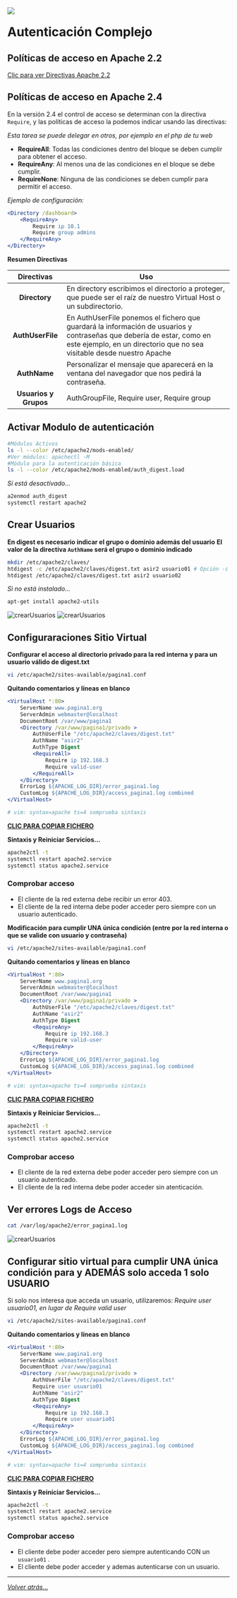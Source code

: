 <img src="/imagenes/MI-LICENCIA88x31.png" style="float: left; margin-right: 10px;" />

# Autenticación Complejo

## Políticas de acceso en Apache 2.2

[Clic para ver Directivas Apache 2.2](autenticacionCompleja2-2.md)

## Políticas de acceso en Apache 2.4

En la versión 2.4 el control de acceso se determinan con la directiva `Require`, y las políticas de acceso la podemos indicar usando las directivas:

*Esta tarea se puede delegar en otros, por ejemplo en el php de tu web*

- **RequireAll**: Todas las condiciones dentro del bloque se deben cumplir para obtener el acceso.
- **RequireAny**: Al menos una de las condiciones en el bloque se debe cumplir.
- **RequireNone**: Ninguna de las condiciones se deben cumplir para permitir el acceso.

*Ejemplo de configuración:*

```apache
<Directory /dashboard>
    <RequireAny>
        Require ip 10.1
        Require group admins
    </RequireAny>
</Directory>
```

**Resumen Directivas**

| Directivas | Uso |
|:-:|-|
| **Directory** | En directory escribimos el directorio a proteger, que puede ser el raíz de nuestro Virtual Host o un subdirectorio. |
| **AuthUserFile** | En AuthUserFile ponemos el fichero que guardará la información de usuarios y contraseñas que debería de estar, como en este ejemplo, en un directorio que no sea visitable desde nuestro Apache |
| **AuthName** | Personalizar el mensaje que aparecerá en la ventana del navegador que nos pedirá la contraseña. |
| **Usuarios y Grupos** | AuthGroupFile, Require user, Require group |


## Activar Modulo de autenticación

```bash
#Módulos Activos
ls -l --color /etc/apache2/mods-enabled/
#Ver módulos: apachectl -M
#Módulo para la autenticación básica
ls -l --color /etc/apache2/mods-enabled/auth_digest.load
```

*Sí está desactivado...*

```bash
a2enmod auth_digest
systemctl restart apache2 
```

##  Crear Usuarios

**En digest es necesario indicar el grupo o dominio además del usuario**
**El valor de la directiva `AuthName` será el grupo o dominio indicado**

```bash
mkdir /etc/apache2/claves/
htdigest -c /etc/apache2/claves/digest.txt asir2 usuario01 # Opción -c SOLO PARA CREAR EL FICHERO 1ª Vez
htdigest /etc/apache2/claves/digest.txt asir2 usuario02
```

*Si no está instalado...*

```bash
apt-get install apache2-utils
```

![crearUsuarios](../../imagenes/apache2/crearUsuariosDigest.png)
![crearUsuarios](../../imagenes/apache2/ficheroDigest.jpg)

## Configuraraciones Sitio Virtual

**Configurar el acceso al directorio privado para la red interna y para un usuario válido de digest.txt**

```bash
vi /etc/apache2/sites-available/pagina1.conf
```

**Quitando comentarios y líneas en blanco**

```apache
<VirtualHost *:80>
	ServerName www.pagina1.org
	ServerAdmin webmaster@localhost
	DocumentRoot /var/www/pagina1
	<Directory /var/www/pagina1/privado >
		AuthUserFile "/etc/apache2/claves/digest.txt"
		AuthName "asir2"
		AuthType Digest
		<RequireAll>
			Require ip 192.168.3
			Require valid-user
		</RequireAll>
	</Directory>
	ErrorLog ${APACHE_LOG_DIR}/error_pagina1.log
	CustomLog ${APACHE_LOG_DIR}/access_pagina1.log combined
</VirtualHost>

# vim: syntax=apache ts=4 somprueba sintaxis
```

[**CLIC PARA COPIAR FICHERO**](./pagina1.conf)

**Sintaxis y Reiniciar Servicios...**

```bash
apache2ctl -t
systemctl restart apache2.service
systemctl status apache2.service
```
### Comprobar acceso

- El cliente de la red externa debe recibir un error 403.
- El cliente de la red interna debe poder acceder pero siempre con un usuario autenticado.

**Modificación para cumplir UNA única condición (entre por la red interna o que se valide con usuario y contraseña)**

```bash
vi /etc/apache2/sites-available/pagina1.conf
```

**Quitando comentarios y líneas en blanco**

```apache
<VirtualHost *:80>
	ServerName www.pagina1.org
	ServerAdmin webmaster@localhost
	DocumentRoot /var/www/pagina1
	<Directory /var/www/pagina1/privado >
		AuthUserFile "/etc/apache2/claves/digest.txt"
		AuthName "asir2"
		AuthType Digest
		<RequireAny>
			Require ip 192.168.3
			Require valid-user
		</RequireAny>
	</Directory>
	ErrorLog ${APACHE_LOG_DIR}/error_pagina1.log
	CustomLog ${APACHE_LOG_DIR}/access_pagina1.log combined
</VirtualHost>

# vim: syntax=apache ts=4 somprueba sintaxis
```

[**CLIC PARA COPIAR FICHERO**](./pagina1UnaUOtra.conf)

**Sintaxis y Reiniciar Servicios...**

```bash
apache2ctl -t
systemctl restart apache2.service
systemctl status apache2.service
```


### Comprobar acceso

- El cliente de la red externa debe poder acceder pero siempre con un usuario autenticado.
- El cliente de la red interna debe poder acceder sin atenticación.


## Ver errores Logs de Acceso

```bash
cat /var/log/apache2/error_pagina1.log
```

![crearUsuarios](../../imagenes/apache2/accesosLOGApache.jpg)

## Configurar sitio virtual para cumplir UNA única condición para y ADEMÁS solo acceda 1 solo USUARIO

Si solo nos interesa que acceda un usuario, utilizaremos: *Require user usuario01, en lugar de Require valid user*

```bash
vi /etc/apache2/sites-available/pagina1.conf
```

<!-- ![crearUsuarios](../../imagenes/apache2/configSitioVirtualAuten.jpg) -->

**Quitando comentarios y líneas en blanco**

```apache
<VirtualHost *:80>
	ServerName www.pagina1.org
	ServerAdmin webmaster@localhost
	DocumentRoot /var/www/pagina1
	<Directory /var/www/pagina1/privado >
		AuthUserFile "/etc/apache2/claves/digest.txt"
		Require user usuario01
		AuthName "asir2"
		AuthType Digest
		<RequireAny>
			Require ip 192.168.3
			Require user usuario01
		</RequireAny>
	</Directory>
	ErrorLog ${APACHE_LOG_DIR}/error_pagina1.log
	CustomLog ${APACHE_LOG_DIR}/access_pagina1.log combined
</VirtualHost>

# vim: syntax=apache ts=4 somprueba sintaxis
```
[**CLIC PARA COPIAR FICHERO**](./pagina1UnaUOtraSolo1Usuario.conf)

**Sintaxis y Reiniciar Servicios...**

```bash
apache2ctl -t
systemctl restart apache2.service
systemctl status apache2.service
```

### Comprobar acceso

- El cliente debe poder acceder pero siempre autenticando CON un `usuario01` .
- El cliente debe poder acceder y ademas autenticarse con un usuario.

__________________________
*[Volver atrás...](/README.md)*